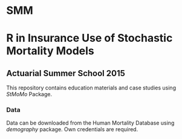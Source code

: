 ﻿# SMM
# R in Insurance Use of Stochastic Mortality Models 

## Actuarial Summer School 2015

This repository contains education materials and case studies using *StMoMo* Package.

### Data 
Data can be downloaded from the Human Mortality Database using *demography* package. Own credentials are required.

